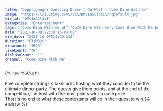```yaml
---
title: "Doppelgänger Guessing Doesn't Go Well | Come Dine With me"
image: "https:\/\/i.ytimg.com\/vi\/BMvIaSClJoI\/hqdefault.jpg"
vid_id: "BMvIaSClJoI"
categories: "Entertainment"
tags: ["Come Dine With me uk","Come Dine With me","Come Dine With Me best moments"]
date: "2021-10-08T22:50:16+03:00"
vid_date: "2021-10-07T14:20:21Z"
duration: "PT1M32S"
viewcount: "3693"
likeCount: "46"
dislikeCount: "1"
channel: "Come Dine With Me"
---
```

{% raw %}Ouch! <br /><br />Five complete strangers take turns hosting what they consider to be the ultimate dinner party. The guests give them points, and at the end of the competition, the host with the most points wins a cash prize. <br />There's no end to what these contestants will do in their quest to win.{% endraw %}
